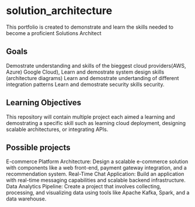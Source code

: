 # solution_architecture
This portfolio is created to demonstrate and learn the skills needed to become a proficient Solutions Architect

## Goals
Demostrate understanding and skills of the bieggest cloud providers(AWS, Azure) Google Cloud),
Learn and demostrate system design skills (architecture diagrams)
Learn and demostrate undertanding of different integration patterns
Learn and demostrate security skills security.

## Learning Objectives
This repository will contain multiple project each aimed a learning and demostrating a specific skill  such as learning cloud deployment, designing scalable architectures, or integrating APIs.

## Possible projects
E-commerce Platform Architecture: Design a scalable e-commerce solution with components like a web front-end, payment gateway integration, and a recommendation system.
Real-Time Chat Application: Build an application with real-time messaging capabilities and scalable backend infrastructure.
Data Analytics Pipeline: Create a project that involves collecting, processing, and visualizing data using tools like Apache Kafka, Spark, and a data warehouse.
